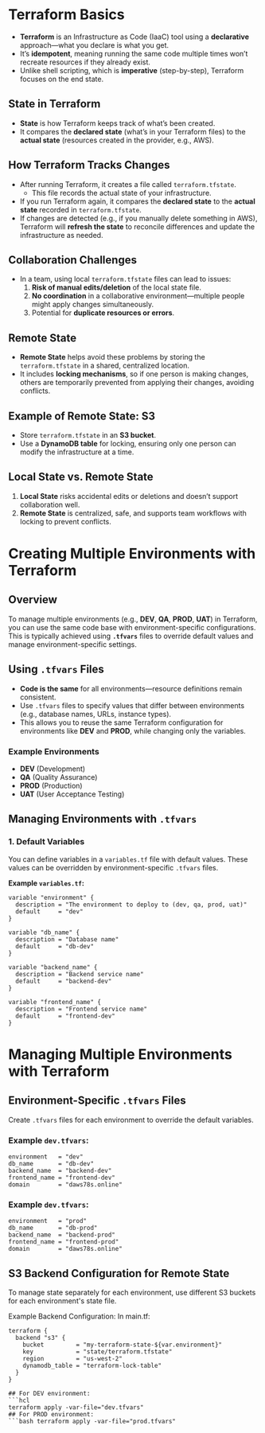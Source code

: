 # Terraform Basics

- **Terraform** is an Infrastructure as Code (IaaC) tool using a **declarative** approach—what you declare is what you get.
- It’s **idempotent**, meaning running the same code multiple times won’t recreate resources if they already exist.
- Unlike shell scripting, which is **imperative** (step-by-step), Terraform focuses on the end state.

## State in Terraform

- **State** is how Terraform keeps track of what’s been created.
- It compares the **declared state** (what’s in your Terraform files) to the **actual state** (resources created in the provider, e.g., AWS).

## How Terraform Tracks Changes

- After running Terraform, it creates a file called `terraform.tfstate`.
  - This file records the actual state of your infrastructure.
- If you run Terraform again, it compares the **declared state** to the **actual state** recorded in `terraform.tfstate`.
- If changes are detected (e.g., if you manually delete something in AWS), Terraform will **refresh the state** to reconcile differences and update the infrastructure as needed.

## Collaboration Challenges

- In a team, using local `terraform.tfstate` files can lead to issues:
  1. **Risk of manual edits/deletion** of the local state file.
  2. **No coordination** in a collaborative environment—multiple people might apply changes simultaneously.
  3. Potential for **duplicate resources or errors**.

## Remote State

- **Remote State** helps avoid these problems by storing the `terraform.tfstate` in a shared, centralized location.
- It includes **locking mechanisms**, so if one person is making changes, others are temporarily prevented from applying their changes, avoiding conflicts.

## Example of Remote State: S3

- Store `terraform.tfstate` in an **S3 bucket**.
- Use a **DynamoDB table** for locking, ensuring only one person can modify the infrastructure at a time.

## Local State vs. Remote State

1. **Local State** risks accidental edits or deletions and doesn’t support collaboration well.
2. **Remote State** is centralized, safe, and supports team workflows with locking to prevent conflicts.


# Creating Multiple Environments with Terraform

## Overview
To manage multiple environments (e.g., **DEV**, **QA**, **PROD**, **UAT**) in Terraform, you can use the same code base with environment-specific configurations. This is typically achieved using **`.tfvars`** files to override default values and manage environment-specific settings.

## Using `.tfvars` Files

- **Code is the same** for all environments—resource definitions remain consistent.
- Use `.tfvars` files to specify values that differ between environments (e.g., database names, URLs, instance types).
- This allows you to reuse the same Terraform configuration for environments like **DEV** and **PROD**, while changing only the variables.

### Example Environments
- **DEV** (Development)
- **QA** (Quality Assurance)
- **PROD** (Production)
- **UAT** (User Acceptance Testing)

## Managing Environments with `.tfvars`

### 1. **Default Variables**
You can define variables in a `variables.tf` file with default values. These values can be overridden by environment-specific `.tfvars` files.

**Example `variables.tf`:**
```hcl
variable "environment" {
  description = "The environment to deploy to (dev, qa, prod, uat)"
  default     = "dev"
}

variable "db_name" {
  description = "Database name"
  default     = "db-dev"
}

variable "backend_name" {
  description = "Backend service name"
  default     = "backend-dev"
}

variable "frontend_name" {
  description = "Frontend service name"
  default     = "frontend-dev"
}
```
# Managing Multiple Environments with Terraform

## Environment-Specific `.tfvars` Files

Create `.tfvars` files for each environment to override the default variables.

### Example `dev.tfvars`:
```hcl
environment   = "dev"
db_name       = "db-dev"
backend_name  = "backend-dev"
frontend_name = "frontend-dev"
domain        = "daws78s.online"
```
### Example `dev.tfvars`:
```hcl
environment   = "prod"
db_name       = "db-prod"
backend_name  = "backend-prod"
frontend_name = "frontend-prod"
domain        = "daws78s.online"
```
## S3 Backend Configuration for Remote State
To manage state separately for each environment, use different S3 buckets for each environment's state file.


Example Backend Configuration:
In main.tf:
```hcl
terraform {
  backend "s3" {
    bucket         = "my-terraform-state-${var.environment}"
    key            = "state/terraform.tfstate"
    region         = "us-west-2"
    dynamodb_table = "terraform-lock-table"
  }
}

## For DEV environment:
```hcl
terraform apply -var-file="dev.tfvars"
## For PROD environment:
```bash terraform apply -var-file="prod.tfvars"